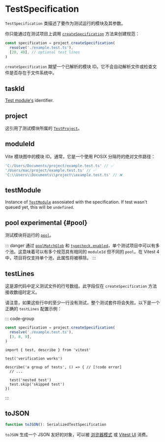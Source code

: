 # TestSpecification

`TestSpecification` 类描述了要作为测试运行的模块及其参数。

你只能通过在测试项目上调用 [`createSpecification`](/advanced/api/test-project#createspecification) 方法来创建规范：

```ts
const specification = project.createSpecification(
  resolve('./example.test.ts'),
  [20, 40], // optional test lines
)
```

`createSpecification` 期望一个已解析的模块 ID。它不会自动解析文件或检查文件是否存在于文件系统中。

## taskId

[Test module's](/advanced/api/test-suite#id) identifier.

## project

这引用了测试模块所属的 [`TestProject`](/advanced/api/test-project)。

## moduleId

Vite 模块图中的模块 ID。通常，它是一个使用 POSIX 分隔符的绝对文件路径：

```ts
'C:/Users/Documents/project/example.test.ts' // ✅
'/Users/mac/project/example.test.ts' // ✅
'C:\\Users\\Documents\\project\\example.test.ts' // ❌
```

## testModule

Instance of [`TestModule`](/advanced/api/test-module) assosiated with the specification. If test wasn't queued yet, this will be `undefined`.

## pool <Badge type="warning">experimental</Badge> {#pool}

测试模块将运行的 [`pool`](/config/#pool)。

::: danger
通过 [`poolMatchGlob`](/config/#poolmatchglob) 和 [`typecheck.enabled`](/config/#typecheck-enabled)，单个测试项目中可以有多个池。这意味着可以有多个规范具有相同的 `moduleId` 但不同的 `pool`。在 Vitest 4 中，项目将仅支持单个池，此属性将被移除。
:::

## testLines

这是源代码中定义测试文件的行号数组。此字段仅在 `createSpecification` 方法接收数组时定义。

请注意，如果这些行中的至少一行没有测试，整个测试套件将会失败。以下是一个正确的 `testLines` 配置示例：

::: code-group
```ts [script.js]
const specification = project.createSpecification(
  resolve('./example.test.ts'),
  [3, 8, 9],
)
```
```ts:line-numbers{3,8,9} [example.test.js]
import { test, describe } from 'vitest'

test('verification works')

describe('a group of tests', () => { // [!code error]
  // ...

  test('nested test')
  test.skip('skipped test')
})
```
:::

## toJSON

```ts
function toJSON(): SerializedTestSpecification
```

`toJSON` 生成一个 JSON 友好的对象，可以被 [浏览器模式](/guide/browser/) 或 [Vitest UI](/guide/ui) 消费。
